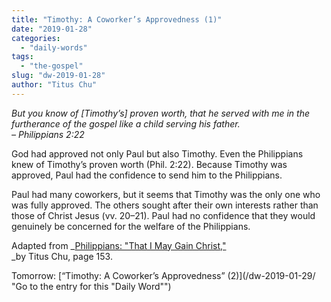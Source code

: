 ```yaml
---
title: "Timothy: A Coworker’s Approvedness (1)"
date: "2019-01-28"
categories: 
  - "daily-words"
tags: 
  - "the-gospel"
slug: "dw-2019-01-28"
author: "Titus Chu"
---
```


_But you know of \[Timothy’s\] proven worth, that he served with me in the furtherance of the gospel like a child serving his father._  
_– Philippians 2:22_

God had approved not only Paul but also Timothy. Even the Philippians knew of Timothy’s proven worth (Phil. 2:22). Because Timothy was approved, Paul had the confidence to send him to the Philippians.

Paul had many coworkers, but it seems that Timothy was the only one who was fully approved. The others sought after their own interests rather than those of Christ Jesus (vv. 20–21). Paul had no confidence that they would genuinely be concerned for the welfare of the Philippians.

Adapted from _[Philippians: "That I May Gain Christ,"](/book-philippians/ "Go to the listing for this book")  
_by Titus Chu, page 153.

Tomorrow: [“Timothy: A Coworker’s Approvedness” (2)](/dw-2019-01-29/ "Go to the entry for this "Daily Word"")
